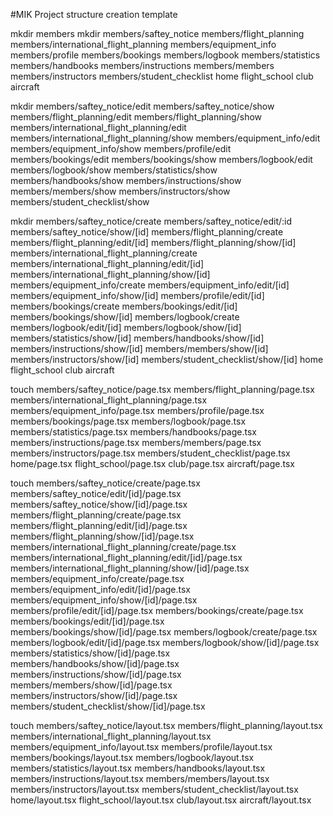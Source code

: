 #MIK Project structure creation template

mkdir members 
mkdir members/saftey_notice members/flight_planning members/international_flight_planning members/equipment_info members/profile members/bookings members/logbook members/statistics members/handbooks members/instructions members/members members/instructors members/student_checklist home flight_school club aircraft

mkdir members/saftey_notice/edit members/saftey_notice/show members/flight_planning/edit members/flight_planning/show members/international_flight_planning/edit members/international_flight_planning/show members/equipment_info/edit members/equipment_info/show members/profile/edit members/bookings/edit members/bookings/show members/logbook/edit members/logbook/show members/statistics/show members/handbooks/show members/instructions/show members/members/show members/instructors/show members/student_checklist/show

mkdir members/saftey_notice/create members/saftey_notice/edit/:id members/saftey_notice/show/[id] members/flight_planning/create members/flight_planning/edit/[id] members/flight_planning/show/[id] members/international_flight_planning/create members/international_flight_planning/edit/[id] members/international_flight_planning/show/[id] members/equipment_info/create members/equipment_info/edit/[id] members/equipment_info/show/[id] members/profile/edit/[id] members/bookings/create members/bookings/edit/[id] members/bookings/show/[id] members/logbook/create members/logbook/edit/[id] members/logbook/show/[id] members/statistics/show/[id] members/handbooks/show/[id] members/instructions/show/[id] members/members/show/[id] members/instructors/show/[id] members/student_checklist/show/[id] home flight_school club aircraft

touch members/saftey_notice/page.tsx members/flight_planning/page.tsx members/international_flight_planning/page.tsx members/equipment_info/page.tsx members/profile/page.tsx members/bookings/page.tsx members/logbook/page.tsx members/statistics/page.tsx members/handbooks/page.tsx members/instructions/page.tsx members/members/page.tsx members/instructors/page.tsx members/student_checklist/page.tsx home/page.tsx flight_school/page.tsx club/page.tsx aircraft/page.tsx

touch members/saftey_notice/create/page.tsx members/saftey_notice/edit/[id]/page.tsx members/saftey_notice/show/[id]/page.tsx members/flight_planning/create/page.tsx members/flight_planning/edit/[id]/page.tsx members/flight_planning/show/[id]/page.tsx members/international_flight_planning/create/page.tsx members/international_flight_planning/edit/[id]/page.tsx members/international_flight_planning/show/[id]/page.tsx members/equipment_info/create/page.tsx members/equipment_info/edit/[id]/page.tsx members/equipment_info/show/[id]/page.tsx members/profile/edit/[id]/page.tsx members/bookings/create/page.tsx members/bookings/edit/[id]/page.tsx members/bookings/show/[id]/page.tsx members/logbook/create/page.tsx members/logbook/edit/[id]/page.tsx members/logbook/show/[id]/page.tsx members/statistics/show/[id]/page.tsx members/handbooks/show/[id]/page.tsx members/instructions/show/[id]/page.tsx members/members/show/[id]/page.tsx members/instructors/show/[id]/page.tsx members/student_checklist/show/[id]/page.tsx

touch members/saftey_notice/layout.tsx members/flight_planning/layout.tsx members/international_flight_planning/layout.tsx members/equipment_info/layout.tsx members/profile/layout.tsx members/bookings/layout.tsx members/logbook/layout.tsx members/statistics/layout.tsx members/handbooks/layout.tsx members/instructions/layout.tsx members/members/layout.tsx members/instructors/layout.tsx members/student_checklist/layout.tsx home/layout.tsx flight_school/layout.tsx club/layout.tsx aircraft/layout.tsx
